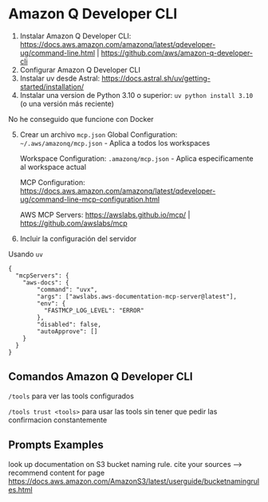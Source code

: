 # Amazon Q Developer CLI

1. Instalar Amazon Q Developer CLI: https://docs.aws.amazon.com/amazonq/latest/qdeveloper-ug/command-line.html | https://github.com/aws/amazon-q-developer-cli
2. Configurar Amazon Q Developer CLI
3. Instalar uv desde Astral: https://docs.astral.sh/uv/getting-started/installation/
4. Instalar una version de Python 3.10 o superior: `uv python install 3.10` (o una versión más reciente)

No he conseguido que funcione con Docker

5. Crear un archivo `mcp.json`
     Global Configuration: `~/.aws/amazonq/mcp.json` - Aplica a todos los workspaces

     Workspace Configuration: `.amazonq/mcp.json` - Aplica especificamente al workspace actual

     MCP Configuration: https://docs.aws.amazon.com/amazonq/latest/qdeveloper-ug/command-line-mcp-configuration.html

     AWS MCP Servers: https://awslabs.github.io/mcp/ | https://github.com/awslabs/mcp
7. Incluir la configuración del servidor

Usando `uv`

```{json}
{
  "mcpServers": {
    "aws-docs": {
        "command": "uvx",
        "args": ["awslabs.aws-documentation-mcp-server@latest"],
        "env": {
          "FASTMCP_LOG_LEVEL": "ERROR"
        },
        "disabled": false,
        "autoApprove": []
    }
  }
}
```

## Comandos Amazon Q Developer CLI

`/tools` para ver las tools configurados

`/tools trust <tools>` para usar las tools sin tener que pedir las confirmacion constantemente

## Prompts Examples

look up documentation on S3 bucket naming rule. cite your sources --> recommend content for page https://docs.aws.amazon.com/AmazonS3/latest/userguide/bucketnamingrules.html
